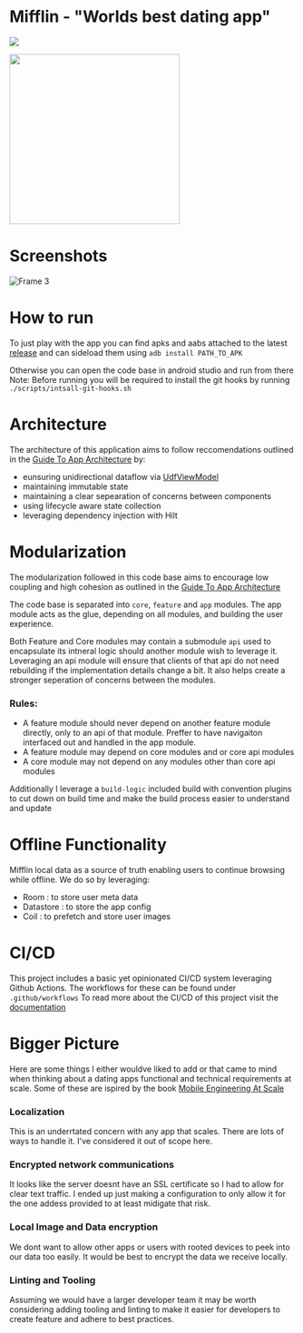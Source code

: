 # Mifflin - "Worlds best dating app"

![](https://img.shields.io/github/v/release/elijah-dangerfield/mifflin?display_name=release)

<img src="https://user-images.githubusercontent.com/45648517/223679189-fc8570b0-9b38-42ce-8876-1d34bc327fd9.png"  width="300" height="300">


# Screenshots

![Frame 3](https://user-images.githubusercontent.com/45648517/223679757-65d53f0f-a9f9-4704-bf28-bf620424dcdd.png)

# How to run

To just play with the app you can find apks and aabs attached to the latest [release](https://github.com/Elijah-Dangerfield/Mifflin/releases)
and can sideload them using `adb install PATH_TO_APK`

Otherwise you can open the code base in android studio and run from there
Note: Before running you will be required to install the git hooks by running `./scripts/intsall-git-hooks.sh`


# Architecture

The architecture of this application aims to follow reccomendations outlined in the [Guide To App Architecture](https://developer.android.com/topic/architecture) by: 
- eunsuring unidirectional dataflow via [UdfViewModel]([https://github.com/Elijah-Dangerfield/mifflin/](https://github.com/Elijah-Dangerfield/Mifflin/blob/main/core/ui/src/main/java/com.dangerfield.core.ui/UdfViewModel.kt))
- maintaining immutable state
- maintaining a clear sepearation of concerns between components
- using lifecycle aware state collection
- leveraging dependency injection with Hilt


# Modularization

The modularization followed in this code base aims to encourage low coupling and high cohesion as outlined in the [Guide To App Architecture](https://developer.android.com/topic/modularization)

The code base is separated into `core`, `feature` and `app` modules. The app module acts as the glue, depending on all modules, and building the user experience. 

Both Feature and Core modules may contain a submodule `api` used to encapsulate its intneral logic should another module wish to leverage it. Leveraging an api module will ensure that clients of that api do not need rebuilding if the implementation details change a bit. It also helps create a stronger seperation of concerns between the modules. 

### Rules:
- A feature module should never depend on another feature module directly, only to an api of that module. Preffer to have navigaiton interfaced out and handled in the app module. 
- A feature module may depend on core modules and or core api modules
- A core module may not depend on any modules other than core api modules 


Additionally I leverage a `build-logic` included build with convention plugins to cut down on build time and make the build process easier to understand and update

# Offline Functionality

Mifflin local data as a source of truth enabling users to continue browsing while offline. We do so by leveraging:
- Room : to store user meta data
- Datastore : to store the app config
- Coil : to prefetch and store user images


# CI/CD

This project includes a basic yet opinionated CI/CD system leveraging Github Actions.
The workflows for these can be found under `.github/workflows`
To read more about the CI/CD of this project visit the [documentation](https://github.com/Elijah-Dangerfield/mifflin/blob/main/docs/ci.md)

# Bigger Picture

Here are some things I either wouldve liked to add or that came to mind when thinking about a dating apps functional and technical requirements at scale. 
Some of these are ispired by the book [Mobile Engineering At Scale](https://www.mobileatscale.com/)

### Localization
This is an underrtated concern with any app that scales. There are lots of ways to handle it. I've considered it out of scope here. 

### Encrypted network communications 
It looks like the server doesnt have an SSL certificate so I had to allow for clear text traffic. I ended up just making a configuration to only allow it for the one addess provided to at least midigate that risk.
  
### Local Image and Data encryption
We dont want to allow other apps or users with rooted devices to peek into our data too easily. It would be best to encrypt the data we receive locally. 

### Linting and Tooling
Assuming we would have a larger developer team it may be worth considering adding tooling and linting to make it easier for developers to create feature and adhere to best practices. 




